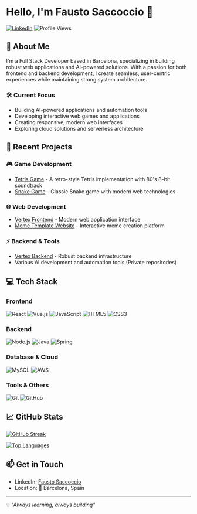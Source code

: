 # Hello, I'm Fausto Saccoccio 👋

[![LinkedIn](https://img.shields.io/badge/LinkedIn-Connect-blue?style=for-the-badge&logo=linkedin)](https://www.linkedin.com/in/fausto-saccoccio-6966201aa/)
![Profile Views](https://komarev.com/ghpvc/?username=FaustoS88&style=for-the-badge)

## 🚀 About Me

I'm a Full Stack Developer based in Barcelona, specializing in building robust web applications and AI-powered solutions. With a passion for both frontend and backend development, I create seamless, user-centric experiences while maintaining strong system architecture.

### 🛠️ Current Focus

- Building AI-powered applications and automation tools
- Developing interactive web games and applications
- Creating responsive, modern web interfaces
- Exploring cloud solutions and serverless architecture

## 🔨 Recent Projects

### 🎮 Game Development
- [Tetris Game](https://github.com/FaustoS88/tetrisGame) - A retro-style Tetris implementation with 80's 8-bit soundtrack
- [Snake Game](https://github.com/FaustoS88/snakeGame) - Classic Snake game with modern web technologies

### 🌐 Web Development
- [Vertex Frontend](https://github.com/FaustoS88/Vertex-Frontend) - Modern web application interface
- [Meme Template Website](https://github.com/FaustoS88/meme-template) - Interactive meme creation platform

### ⚡ Backend & Tools
- [Vertex Backend](https://github.com/FaustoS88/VertexBackend) - Robust backend infrastructure
- Various AI development and automation tools (Private repositories)

## 💻 Tech Stack

### Frontend
![React](https://img.shields.io/badge/React-20232A?style=for-the-badge&logo=react&logoColor=61DAFB)
![Vue.js](https://img.shields.io/badge/Vue.js-35495E?style=for-the-badge&logo=vue.js&logoColor=4FC08D)
![JavaScript](https://img.shields.io/badge/JavaScript-F7DF1E?style=for-the-badge&logo=javascript&logoColor=black)
![HTML5](https://img.shields.io/badge/HTML5-E34F26?style=for-the-badge&logo=html5&logoColor=white)
![CSS3](https://img.shields.io/badge/CSS3-1572B6?style=for-the-badge&logo=css3&logoColor=white)

### Backend
![Node.js](https://img.shields.io/badge/Node.js-339933?style=for-the-badge&logo=node.js&logoColor=white)
![Java](https://img.shields.io/badge/Java-ED8B00?style=for-the-badge&logo=oracle&logoColor=white)
![Spring](https://img.shields.io/badge/Spring-6DB33F?style=for-the-badge&logo=spring&logoColor=white)

### Database & Cloud
![MySQL](https://img.shields.io/badge/MySQL-005C84?style=for-the-badge&logo=mysql&logoColor=white)
![AWS](https://img.shields.io/badge/AWS-232F3E?style=for-the-badge&logo=amazon-aws&logoColor=white)

### Tools & Others
![Git](https://img.shields.io/badge/Git-F05032?style=for-the-badge&logo=git&logoColor=white)
![GitHub](https://img.shields.io/badge/GitHub-100000?style=for-the-badge&logo=github&logoColor=white)

## 📈 GitHub Stats

[![GitHub Streak](http://github-readme-streak-stats.herokuapp.com?user=FaustoS88&theme=dark&background=000000)](https://git.io/streak-stats)

[![Top Languages](https://github-readme-stats.vercel.app/api/top-langs/?username=FaustoS88&layout=compact&theme=vision-friendly-dark)](https://github.com/anuraghazra/github-readme-stats)

## 📫 Get in Touch

- LinkedIn: [Fausto Saccoccio](https://www.linkedin.com/in/fausto-saccoccio-6966201aa/)
- Location: 📍 Barcelona, Spain

---

💡 *"Always learning, always building"*